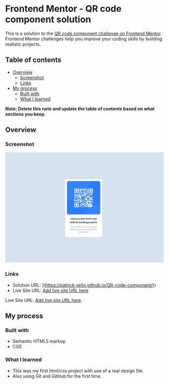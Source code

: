 # Frontend Mentor - QR code component solution

This is a solution to the [QR code component challenge on Frontend Mentor](https://www.frontendmentor.io/challenges/qr-code-component-iux_sIO_H). Frontend Mentor challenges help you improve your coding skills by building realistic projects. 

## Table of contents

- [Overview](#overview)
  - [Screenshot](#screenshot)
  - [Links](#links)
- [My process](#my-process)
  - [Built with](#built-with)
  - [What I learned](#what-i-learned)

**Note: Delete this note and update the table of contents based on what sections you keep.**

## Overview

### Screenshot
![solutiont](https://github.com/patrick-selin/QR-code-component/blob/master/qr-code-component-solution.png)

### Links

- Solution URL: ](https://patrick-selin.github.io/QR-code-component/))
- Live Site URL: [Add live site URL here](https://your-live-site-url.com)

 Live Site URL: [Add live site URL here]([https://pages.github.com/](https://patrick-selin.github.io/QR-code-component/)).

## My process

### Built with

- Semantic HTML5 markup
- CSS

### What I learned

- This was my first html/css project with use of a real design file.
- Also using Git and GitHub for the first time.

